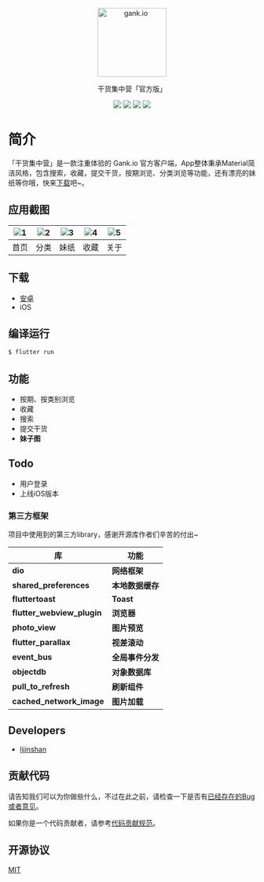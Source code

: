 <p align="center">
  <a href="http://gank.io">
    <img alt="gank.io" src="https://ws1.sinaimg.cn/large/0065oQSqly1fyli3kk857j305c05cjrc.jpg" width="140">
  </a>
</p>
<p align="center">干货集中营「官方版」</p>

<p align="center">
  <img src="https://img.shields.io/badge/build-passing-52C434.svg">
  <img src="https://img.shields.io/badge/version-1.0.0-red.svg">
  <img src="https://img.shields.io/badge/language-dart-blue.svg">
  <img src="https://img.shields.io/badge/license-MIT-orange.svg">
</p>

# 简介
「干货集中营」是一款注重体验的 Gank.io 官方客户端，App整体秉承Material简洁风格，包含搜索，收藏，提交干货，按期浏览、分类浏览等功能，还有漂亮的妹纸等你哦，快来[下载](https://attachments-cdn.shimo.im/QOJYDCuIlko80nmg/app-release.apk)吧~。

## 应用截图

| ![1](https://ws1.sinaimg.cn/large/0065oQSqly1fylfbepzt7j30ps18yaxk.jpg) | ![2](https://ws1.sinaimg.cn/large/0065oQSqly1fylfbqnnzrj30ps18ywwv.jpg) | ![3](https://ws1.sinaimg.cn/large/0065oQSqly1fylfc4r4mgj30ps18ye81.jpg) | ![4](https://ws1.sinaimg.cn/large/0065oQSqly1fylhxlnd24j30ps18ydx3.jpg) | ![5](https://ws1.sinaimg.cn/large/0065oQSqly1fymcgw2uaij30ps18yap9.jpg) |
| :--: | :--: | :--: | :--: | :--: |
| 首页 | 分类 | 妹纸 | 收藏 | 关于|


## 下载

- [安卓][1]
- iOS 

[1]: https://attachments-cdn.shimo.im/QOJYDCuIlko80nmg/app-release.apk  

## 编译运行

```bash
$ flutter run
```

## 功能

- 按期、按类别浏览
- 收藏
- 搜索
- 提交干货
- **妹子图**

## Todo

- 用户登录
- 上线iOS版本

### 第三方框架
项目中使用到的第三方library，感谢开源库作者们辛苦的付出~

库 | 功能
-------- | ---
**dio**|**网络框架**
**shared_preferences**|**本地数据缓存**
**fluttertoast**|**Toast**
**flutter_webview_plugin**|**浏览器**
**photo_view**|**图片预览**
**flutter_parallax**|**视差滚动**
**event_bus**|**全局事件分发**
**objectdb**|**对象数据库**
**pull_to_refresh**|**刷新组件**
**cached_network_image**|**图片加载**


## Developers

- [lijinshan](https://github.com/lijinshanmx)

## 贡献代码

请告知我们可以为你做些什么，不过在此之前，请检查一下是否有[已经存在的Bug或者意见](https://github.com/lijinshanmx/flutter_gank/issues)。

如果你是一个代码贡献者，请参考[代码贡献规范](CONTRIBUTING.md)。

## 开源协议

[MIT](LICENSE)